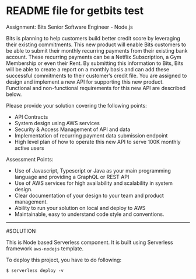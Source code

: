 # README file for getbits test

Assignment: Bits Senior Software Engineer - Node.js

Bits is planning to help customers build better credit score by leveraging their existing commitments. 
This new product will enable Bits customers to be able to submit their monthly recurring payments from their existing bank account. These recurring payments can be a Netflix Subscription, a Gym Membership or even their Rent. 
By submitting this information to Bits, Bits will be able to create a report on a monthly basis and can add these successful commitments to their customer’s credit file.
You are assigned to design and implement a new API for supporting this new product. Functional and non-functional requirements for this new API are described below. 

Please provide your solution covering the following points:

- API Contracts
- System design using AWS services
- Security & Access Management of API and data
- Implementation of recurring payment data submission endpoint 
- High level plan of how to operate this new API to serve 100K monthly active users

Assessment Points: 

- Use of Javascript, Typescript or Java as your main programming language and providing a GraphQL or REST API
- Use of AWS services for high availability and scalability in system design.
- Clear documentation of your design to your team and product management. 
- Ability to run your solution on local and deploy to AWS
- Maintainable, easy to understand code style and conventions.


-------------------------------
#SOLUTION

This is Node based Serverless component. It is built using Serverless framework `aws-nodejs` template.

To deploy this project, you have to do following:

```
$ serverless deploy -v
```
